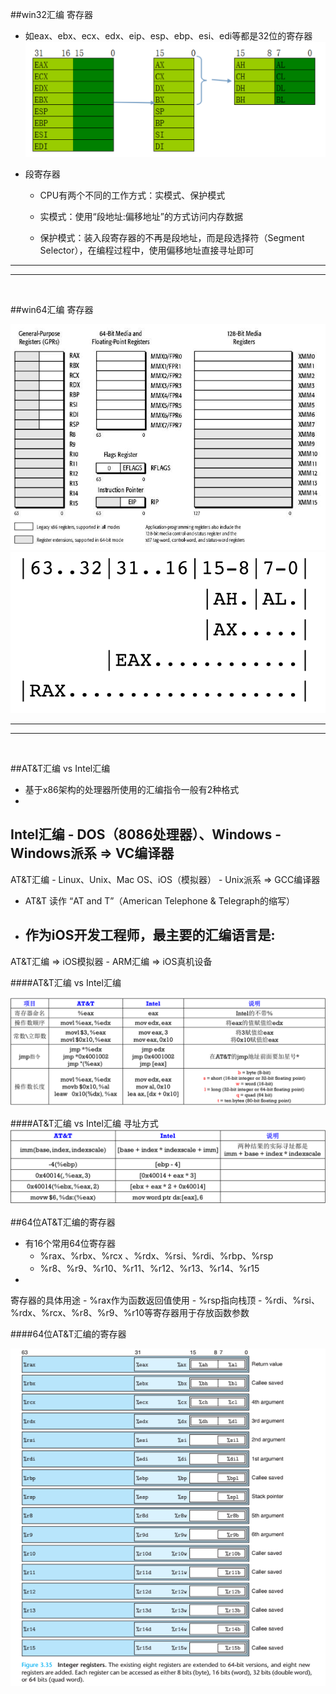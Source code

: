 ##win32汇编 寄存器

- 如eax、ebx、ecx、edx、eip、esp、ebp、esi、edi等都是32位的寄存器
![win32寄存器](/assets/001.png)

- 段寄存器
    - CPU有两个不同的工作方式：实模式、保护模式
            
    - 实模式：使用“段地址:偏移地址”的方式访问内存数据
    - 保护模式：装入段寄存器的不再是段地址，而是段选择符（Segment Selector），在编程过程中，使用偏移地址直接寻址即可
    
***  
***   
<br>

    
##win64汇编 寄存器

![win32寄存器](/assets/002.png)
<br>
![](/assets/003.png)

***  
***   
<br>

    
##AT&T汇编 vs Intel汇编

- 基于x86架构的处理器所使用的汇编指令一般有2种格式
- 
Intel汇编
    - DOS（8086处理器）、Windows
    - 
Windows派系 => VC编译器
- 
AT&T汇编
    - Linux、Unix、Mac OS、iOS（模拟器）
    - 
Unix派系 => GCC编译器
- AT&T 读作 “AT and T”（American Telephone & Telegraph的缩写）
- 作为iOS开发工程师，最主要的汇编语言是:
    - 
AT&T汇编 => iOS模拟器
    - ARM汇编 => iOS真机设备
    
####AT&T汇编 vs Intel汇编

![AT&T汇编 vs Intel汇编](/assets/004.png)

####AT&T汇编 vs Intel汇编 寻址方式
![](/assets/005.png)

##64位AT&T汇编的寄存器

- 有16个常用64位寄存器
    - %rax、%rbx、%rcx 、%rdx、%rsi、%rdi、%rbp、%rsp
    - %r8、%r9、%r10、%r11、%r12、%r13、%r14、%r15
- 

寄存器的具体用途
    - 
%rax作为函数返回值使用
    - 
%rsp指向栈顶
    - 
%rdi、%rsi、%rdx、%rcx、%r8、%r9、%r10等寄存器用于存放函数参数

####64位AT&T汇编的寄存器

![](/assets/006.png)










